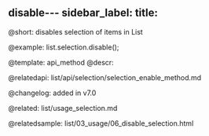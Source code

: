 disable---
sidebar_label: 
title: 
---          

@short: disables selection of items in List





@example:
list.selection.disable();

@template: api_method
@descr:

@relatedapi: 
list/api/selection/selection_enable_method.md



@changelog:
added in v7.0

@related: list/usage_selection.md

@relatedsample: list/03_usage/06_disable_selection.html